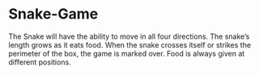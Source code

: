 # Snake-Game
The Snake will have the ability to move in all four directions. 
The snake’s length grows as it eats food. When the snake crosses itself or strikes the perimeter of the box, the game is marked over. 
Food is always given at different positions.
